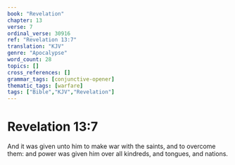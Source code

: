 ```yaml
---
book: "Revelation"
chapter: 13
verse: 7
ordinal_verse: 30916
ref: "Revelation 13:7"
translation: "KJV"
genre: "Apocalypse"
word_count: 28
topics: []
cross_references: []
grammar_tags: [conjunctive-opener]
thematic_tags: [warfare]
tags: ["Bible","KJV","Revelation"]
---
```


# Revelation 13:7

And it was given unto him to make war with the saints, and to overcome them: and power was given him over all kindreds, and tongues, and nations.
